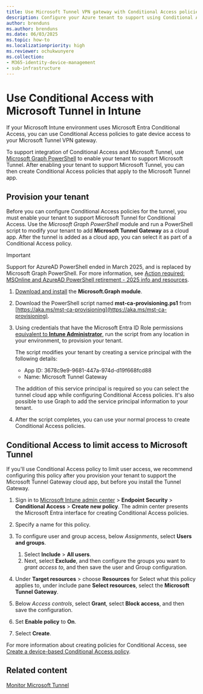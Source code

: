 ```yaml
---
title: Use Microsoft Tunnel VPN gateway with Conditional Access policies
description: Configure your Azure tenant to support using Conditional Access policies to grant access to the Intune Microsoft Tunnel VPN gateway solution.
author: brenduns
ms.author: brenduns
ms.date: 06/03/2025
ms.topic: how-to
ms.localizationpriority: high
ms.reviewer: ochukwunyere
ms.collection:
- M365-identity-device-management
- sub-infrastructure
---
```


# Use Conditional Access with Microsoft Tunnel in Intune

If your Microsoft Intune environment uses Microsoft Entra Conditional Access, you can use Conditional Access policies to gate device access to your Microsoft Tunnel VPN gateway.

To support integration of Conditional Access and Microsoft Tunnel, use [Microsoft Graph PowerShell](/powershell/microsoftgraph/overview) to enable your tenant to support Microsoft Tunnel. After enabling your tenant to support Microsoft Tunnel, you can then create Conditional Access policies that apply to the Microsoft Tunnel app.

## Provision your tenant

Before you can configure Conditional Access policies for the tunnel, you must enable your tenant to support Microsoft Tunnel for Conditional Access. Use the *Microsoft Graph PowerShell* module and run a PowerShell script to modify your tenant to add **Microsoft Tunnel Gateway** as a cloud app. After the tunnel is added as a cloud app, you can select it as part of a Conditional Access policy.

> [!IMPORTANT]
> Support for AzureAD PowerShell ended in March 2025, and is replaced by Microsoft Graph PowerShell. For more information, see [Action required: MSOnline and AzureAD PowerShell retirement - 2025 info and resources](https://techcommunity.microsoft.com/blog/microsoft-entra-blog/action-required-msonline-and-azuread-powershell-retirement---2025-info-and-resou/4364991).

1. [Download and install](/powershell/microsoftgraph/installation) the **Microsoft.Graph module**.

2. Download the PowerShell script named **mst-ca-provisioning.ps1** from [https://aka.ms/mst-ca-provisioning](https://aka.ms/mst-ca-provisioning).

3. Using credentials that have the Microsoft Entra ID Role permissions [equivalent to **Intune Administrator**](/entra/identity/role-based-access-control/permissions-reference#intune-administrator), run the script from any location in your environment, to provision your tenant.

   The script modifies your tenant by creating a service principal with the following details:

   - App ID: 3678c9e9-9681-447a-974d-d19f668fcd88
   - Name: Microsoft Tunnel Gateway

   The addition of this service principal is required so you can select the tunnel cloud app while configuring Conditional Access policies. It's also possible to use Graph to add the service principal information to your tenant.

4. After the script completes, you can use your normal process to create Conditional Access policies.

## Conditional Access to limit access to Microsoft Tunnel

If you'll use Conditional Access policy to limit user access, we recommend configuring this policy after you provision your tenant to support the Microsoft Tunnel Gateway cloud app, but before you install the Tunnel Gateway.

1. Sign in to [Microsoft Intune admin center](https://go.microsoft.com/fwlink/?linkid=2109431) > **Endpoint Security** > **Conditional Access** > **Create new policy**. The admin center presents the Microsoft Entra interface for creating Conditional Access policies.

2. Specify a name for this policy.

3. To configure user and group access, below *Assignments*, select **Users and groups**.

   1. Select **Include** > **All users**.
   2. Next, select **Exclude**, and then configure the groups you want to *grant access to*, and then save the user and Group configuration.

4. Under **Target resources** > choose **Resources** for Select what this policy applies to, under include pane **Select resources**, select the **Microsoft Tunnel Gateway**.

5. Below *Access controls*, select **Grant**, select **Block access**, and then save the configuration.

6. Set **Enable policy** to **On**.

7. Select **Create**.

For more information about creating policies for Conditional Access, see [Create a device-based Conditional Access policy](../protect/create-conditional-access-intune.md).

## Related content

[Monitor Microsoft Tunnel](microsoft-tunnel-monitor.md)

